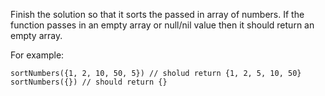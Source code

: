<p>Finish the solution so that it sorts the passed in array of numbers. If the function passes in an empty array or null/nil value then it should return an empty array.</p>
<p>For example:</p>
<pre style="display: none;"><code class="language-r"><span class="cm-variable">solution</span>(<span class="cm-variable">c</span>(<span class="cm-number">1</span>, <span class="cm-number">2</span>, <span class="cm-number">3</span>, <span class="cm-number">10</span>, <span class="cm-number">5</span>)) <span class="cm-comment"># should return c(1, 2, 3, 5, 10)</span>
<span class="cm-variable">solution</span>(<span class="cm-atom">NULL</span>)              <span class="cm-comment"># should return NULL</span>
</code></pre>
<pre style="display: none;"><code class="language-php"><span class="cm-variable">solution</span>([<span class="cm-number">1</span>, <span class="cm-number">2</span>, <span class="cm-number">10</span>, <span class="cm-number">50</span>, <span class="cm-number">5</span>]); <span class="cm-comment">// should return [1,2,5,10,50]</span>
<span class="cm-variable">solution</span>(<span class="cm-atom">null</span>); <span class="cm-comment">// should return []</span>
</code></pre>
<pre style="display: none;"><code class="language-javascript"><span class="cm-variable">solution</span>([<span class="cm-number">1</span>, <span class="cm-number">2</span>, <span class="cm-number">10</span>, <span class="cm-number">50</span>, <span class="cm-number">5</span>]); <span class="cm-comment">// should return [1,2,5,10,50]</span>
<span class="cm-variable">solution</span>(<span class="cm-atom">null</span>); <span class="cm-comment">// should return []</span>
</code></pre>
<pre style="display: none;"><code class="language-typescript"><span class="cm-variable">solution</span>([<span class="cm-number">1</span>, <span class="cm-number">2</span>, <span class="cm-number">10</span>, <span class="cm-number">50</span>, <span class="cm-number">5</span>]); <span class="cm-comment">// should return [1, 2, 5, 10, 50]</span>
<span class="cm-variable">solution</span>([]); <span class="cm-comment">// should return []</span>
</code></pre>
<pre style="display: none;"><code class="language-coffeescript"><span class="cm-variable">solution</span><span class="cm-punctuation">(</span><span class="cm-punctuation">[</span><span class="cm-number">1</span><span class="cm-punctuation">,</span> <span class="cm-number">2</span><span class="cm-punctuation">,</span> <span class="cm-number">10</span><span class="cm-punctuation">,</span> <span class="cm-number">50</span><span class="cm-punctuation">,</span> <span class="cm-number">5</span><span class="cm-punctuation">]</span><span class="cm-punctuation">)</span> <span class="cm-comment"># should return [1,2,5,10,50]</span>
<span class="cm-variable">solution</span><span class="cm-punctuation">(</span><span class="cm-atom">null</span><span class="cm-punctuation">)</span> <span class="cm-comment"># should return []</span>
</code></pre>
<pre style="display: none;"><code class="language-ruby"><span class="cm-variable">solution</span>([<span class="cm-number">1</span>, <span class="cm-number">2</span>, <span class="cm-number">10</span>, <span class="cm-number">50</span>, <span class="cm-number">5</span>]) <span class="cm-comment"># should return [1,2,5,10,50]</span>
<span class="cm-variable">solution</span>(<span class="cm-keyword">nil</span>) <span class="cm-comment"># should return []</span>
</code></pre>
<pre style="display: none;"><code class="language-python"><span class="cm-variable">solution</span>([<span class="cm-number">1</span>,<span class="cm-number">2</span>,<span class="cm-number">3</span>,<span class="cm-number">10</span>,<span class="cm-number">5</span>]) <span class="cm-comment"># should return [1,2,3,5,10]</span>
<span class="cm-variable">solution</span>(<span class="cm-keyword">None</span>) <span class="cm-comment"># should return []</span>
</code></pre>
<pre style="display: none;"><code class="language-julia"><span class="cm-variable">solution</span>([<span class="cm-number">1</span>, <span class="cm-number">2</span>, <span class="cm-number">10</span>, <span class="cm-number">50</span>, <span class="cm-number">5</span>]) <span class="cm-comment"># should return [1,2,5,10,50]</span>
<span class="cm-variable">solution</span>(<span class="cm-builtin">nothing</span>) <span class="cm-comment"># should return []</span>
</code></pre>
<pre style="display: none;"><code class="language-csharp"><span class="cm-variable">SortNumbers</span>(<span class="cm-keyword">new</span> <span class="cm-type">int</span>[] { <span class="cm-number">1</span>, <span class="cm-number">2</span>, <span class="cm-number">10</span>, <span class="cm-number">50</span>, <span class="cm-number">5</span> }); <span class="cm-comment">// should return new int[] { 1, 2, 5, 10, 50 }</span>
<span class="cm-variable">SortNumbers</span>(<span class="cm-atom">null</span>); <span class="cm-comment">// should return new int[] { }</span>
</code></pre>
<pre style="display: none;"><code class="language-rust"><span class="cm-variable">sort_numbers</span>(&amp;<span class="cm-variable-3">vec!</span>[<span class="cm-number">1</span>, <span class="cm-number">2</span>, <span class="cm-number">3</span>, <span class="cm-number">10</span>, <span class="cm-number">5</span>]); <span class="cm-comment">// should return vec![1, 2, 3, 5, 10]</span>
<span class="cm-variable">sort_numbers</span>(&amp;<span class="cm-variable-3">vec!</span>[]); <span class="cm-comment">// should return !vec[]</span>
</code></pre>
<pre style="display: none;"><code class="language-haskell"><span class="cm-variable">sortNumbers</span> [<span class="cm-number">1</span>, <span class="cm-number">2</span>, <span class="cm-number">10</span>, <span class="cm-number">50</span>, <span class="cm-number">5</span>] <span class="cm-keyword">=</span> <span class="cm-builtin">Just</span> [<span class="cm-number">1</span>, <span class="cm-number">2</span>, <span class="cm-number">5</span>, <span class="cm-number">10</span>, <span class="cm-number">50</span>]
<span class="cm-variable">sortNumbers</span> [] <span class="cm-keyword">=</span> <span class="cm-builtin">Nothing</span>
</code></pre>
<pre style="display: none;"><code class="language-lambdacalc"><span class="cm-comment"># (Note in Lambda Calculus we have lists instead of arrays.)</span>
<span class="cm-variable-2">nums</span> <span class="cm-text">=</span> <span class="cm-text">cons</span> <span class="cm-number">1</span> <span class="cm-bracket">(</span><span class="cm-text">cons</span> <span class="cm-number">2</span> <span class="cm-bracket">(</span><span class="cm-text">cons</span> <span class="cm-number">10</span> <span class="cm-bracket">(</span><span class="cm-text">cons</span> <span class="cm-number">50</span> <span class="cm-bracket">(</span><span class="cm-text">cons</span> <span class="cm-number">5</span> <span class="cm-text">nil</span><span class="cm-bracket">)</span><span class="cm-bracket">)</span><span class="cm-bracket">)</span><span class="cm-bracket">)</span>
<span class="cm-text">sort</span> <span class="cm-text">nums</span> <span class="cm-comment"># cons 1 (cons 2 (cons 5 (cons 10 (cons 50 nil))))</span>
</code></pre>
<pre><code class="language-cpp"><span class="cm-variable">sortNumbers</span>({<span class="cm-number">1</span>, <span class="cm-number">2</span>, <span class="cm-number">10</span>, <span class="cm-number">50</span>, <span class="cm-number">5</span>}) <span class="cm-comment">// sholud return {1, 2, 5, 10, 50}</span>
<span class="cm-variable">sortNumbers</span>({}) <span class="cm-comment">// should return {}</span>
</code></pre>
<pre style="display: none;"><code class="language-c"><span class="cm-type">int</span> <span class="cm-variable">array</span>[<span class="cm-number">5</span>] <span class="cm-operator">=</span> {<span class="cm-number">1</span>, <span class="cm-number">2</span>, <span class="cm-number">10</span>, <span class="cm-number">50</span>, <span class="cm-number">5</span>};
<span class="cm-variable">sort_ascending</span>(<span class="cm-number">5</span>, <span class="cm-variable">array</span>); <span class="cm-comment">// array is now {1, 2, 5, 10, 50}</span>
<span class="cm-variable">sort_ascending</span>(<span class="cm-number">0</span>, <span class="cm-atom">NULL</span>); <span class="cm-comment">// nothing to do for empty array</span>
</code></pre>
<pre style="display: none;"><code class="language-cobol">      SortNumbers([<span class="cm-number">1</span>, <span class="cm-number">2</span>, <span class="cm-number">10</span>, <span class="cm-number">50</span>, <span class="cm-number">5</span>])
      <span class="cm-comment">*  -&gt; res = [1, 2, 5, 10, 50]</span>
      SortNumbers([])
      <span class="cm-comment">*  -&gt; res = []</span>
</code></pre>
<pre style="display: none;"><code class="language-scala"><span class="cm-variable">sol</span>(<span class="cm-type">List</span>(<span class="cm-number">0</span>, <span class="cm-number">3</span>, <span class="cm-number">2</span>, <span class="cm-number">5</span>, <span class="cm-number">4</span>, <span class="cm-number">1</span>)) <span class="cm-comment">// returns List(0, 1, 2, 3, 4, 5)</span>
<span class="cm-variable">sol</span>(<span class="cm-type">List</span>()) <span class="cm-comment">// returns List()</span>
</code></pre>
<pre style="display: none;"><code class="language-crystal"><span class="cm-variable">solution</span>([<span class="cm-number">1</span>, <span class="cm-number">2</span>, <span class="cm-number">10</span>, <span class="cm-number">50</span>, <span class="cm-number">5</span>]) <span class="cm-comment"># should return [1,2,5,10,50]</span>
<span class="cm-variable">solution</span>(<span class="cm-atom">nil</span>) <span class="cm-comment"># should return [] of Int32</span>
</code></pre>
